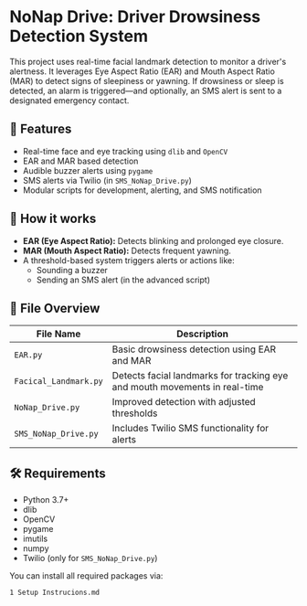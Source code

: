 # NoNap Drive: Driver Drowsiness Detection System

This project uses real-time facial landmark detection to monitor a driver's alertness. It leverages Eye Aspect Ratio (EAR) and Mouth Aspect Ratio (MAR) to detect signs of sleepiness or yawning. If drowsiness or sleep is detected, an alarm is triggered—and optionally, an SMS alert is sent to a designated emergency contact.

## 🔧 Features

- Real-time face and eye tracking using `dlib` and `OpenCV`
- EAR and MAR based detection
- Audible buzzer alerts using `pygame`
- SMS alerts via Twilio (in `SMS_NoNap_Drive.py`)
- Modular scripts for development, alerting, and SMS notification

## 🧠 How it works

- **EAR (Eye Aspect Ratio):** Detects blinking and prolonged eye closure.
- **MAR (Mouth Aspect Ratio):** Detects frequent yawning.
- A threshold-based system triggers alerts or actions like:
  - Sounding a buzzer
  - Sending an SMS alert (in the advanced script)

## 📁 File Overview

| File Name             | Description |
|-----------------------|-------------|
| `EAR.py`              | Basic drowsiness detection using EAR and MAR |
| `Facical_Landmark.py` | Detects facial landmarks for tracking eye and mouth movements in real-time |
| `NoNap_Drive.py`      | Improved detection with adjusted thresholds |
| `SMS_NoNap_Drive.py`  | Includes Twilio SMS functionality for alerts |

## 🛠 Requirements

- Python 3.7+
- dlib
- OpenCV
- pygame
- imutils
- numpy
- Twilio (only for `SMS_NoNap_Drive.py`)

You can install all required packages via:
```bash
1 Setup Instrucions.md
